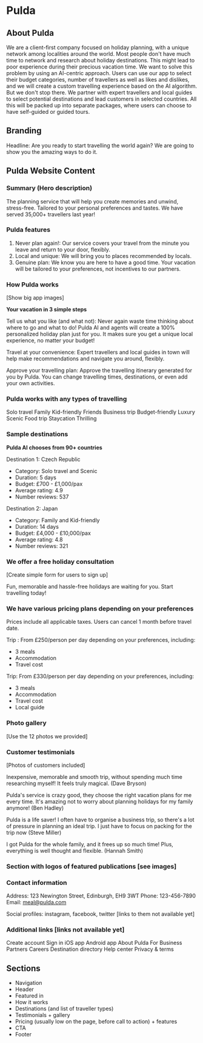 # Pulda

## About Pulda

We are a client-first company focused on holiday planning, with a unique network among localities around the world. Most people don't have much time to network and research about holiday destinations. This might lead to poor experience during their precious vacation time. We want to solve this problem by using an AI-centric approach. Users can use our app to select their budget categories, number of travellers as well as likes and dislikes, and we will create a custom travelling experience based on the AI algorithm. But we don't stop there. We partner with expert travellers and local guides to select potential destinations and lead customers in selected countries. All this will be packed up into separate packages, where users can choose to have self-guided or guided tours.  


## Branding

Headline: Are you ready to start travelling the world again? We are going to show you the amazing ways to do it.


## Pulda Website Content

### Summary (Hero description)

The planning service that will help you create memories and unwind, stress-free. Tailored to your personal preferences and tastes. We have served 35,000+ travellers last year!


### Pulda features

1. Never plan again!: Our service covers your travel from the minute you leave and return to your door, flexibly. 
2. Local and unique: We will bring you to places recommended by locals.
3. Genuine plan: We know you are here to have a good time. Your vacation will be tailored to your preferences, not incentives to our partners.


### How Pulda works

[Show big app images]

**Your vacation in 3 simple steps**

Tell us what you like (and what not): Never again waste time thinking about where to go and what to do! Pulda AI and agents will create a 100% personalized holiday plan just for you. It makes sure you get a unique local experience, no matter your budget!

Travel at your convenience: Expert travellers and local guides in town will help make recommendations and navigate you around, flexibly.

Approve your travelling plan: Approve the travelling itinerary generated for you by Pulda. You can change travelling times, destinations, or even add your own activities.


### Pulda works with any types of travelling

Solo travel
Family
Kid-friendly
Friends
Business trip
Budget-friendly
Luxury
Scenic
Food trip
Staycation
Thrilling


### Sample destinations

**Pulda AI chooses from 90+ countries**

Destination 1: Czech Republic

- Category: Solo travel and Scenic
- Duration: 5 days
- Budget: £700 - £1,000/pax
- Average rating: 4.9
- Number reviews: 537

Destination 2: Japan

- Category: Family and Kid-friendly
- Duration: 14 days
- Budget: £4,000 - £10,000/pax
- Average rating: 4.8
- Number reviews: 321

### We offer a free holiday consultation

[Create simple form for users to sign up]

Fun, memorable and hassle-free holidays are waiting for you. Start travelling today!


### We have various pricing plans depending on your preferences

Prices include all applicable taxes. Users can cancel 1 month before travel date.

Trip : From £250/person per day depending on your preferences, including:

- 3 meals
- Accommodation
- Travel cost

Trip: From £330/person per day depending on your preferences, including:

- 3 meals
- Accommodation
- Travel cost
- Local guide


### Photo gallery

[Use the 12 photos we provided]

### Customer testimonials

[Photos of customers included]

Inexpensive, memorable and smooth trip, without spending much time researching myself! It feels truly magical. (Dave Bryson)

Pulda's service is crazy good, they choose the right vacation plans for me every time. It's amazing not to worry about planning holidays for my family anymore! (Ben Hadley)

Pulda is a life saver! I often have to organise a business trip, so there's a lot of pressure in planning an ideal trip. I just have to focus on packing for the trip now (Steve Miller)

I got Pulda for the whole family, and it frees up so much time! Plus, everything is well thought and flexible. (Hannah Smith)

### Section with logos of featured publications [see images]

### Contact information

Address: 123 Newington Street, Edinburgh, EH9 3WT
Phone: 123-456-7890
Email: meal@pulda.com

Social profiles: instagram, facebook, twitter [links to them not available yet]

### Additional links [links not available yet]

Create account
Sign in
iOS app
Android app
About Pulda
For Business
Partners
Careers
Destination directory
Help center
Privacy & terms

## Sections

- Navigation
- Header
- Featured in
- How it works
- Destinations (and list of traveller types)
- Testimonials + gallery
- Pricing (usually low on the page, before call to action) + features
- CTA
- Footer